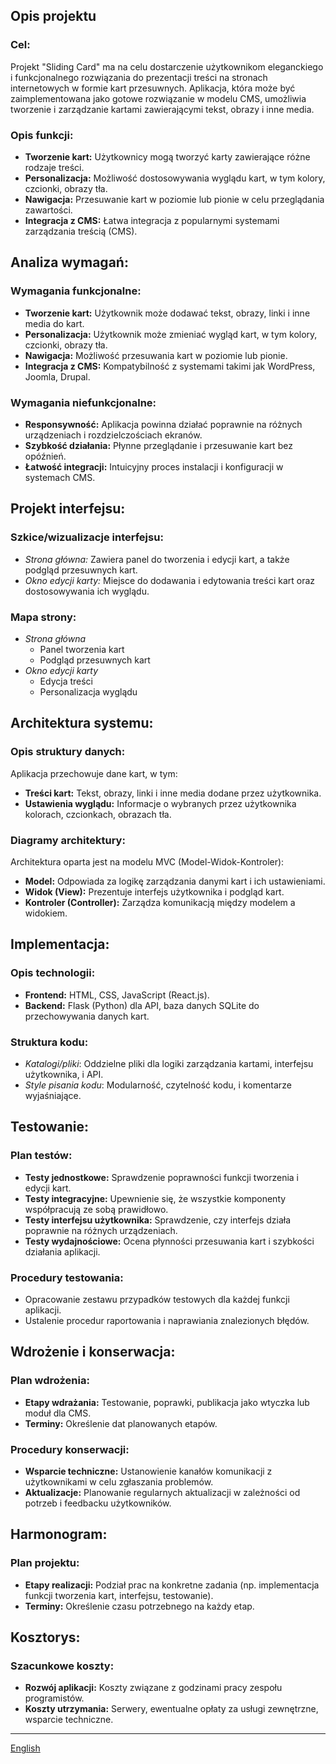 ## Opis projektu

### Cel:

Projekt "Sliding Card" ma na celu dostarczenie użytkownikom eleganckiego i funkcjonalnego rozwiązania do prezentacji treści na stronach internetowych w formie kart przesuwnych. Aplikacja, która może być zaimplementowana jako gotowe rozwiązanie w modelu CMS, umożliwia tworzenie i zarządzanie kartami zawierającymi tekst, obrazy i inne media.

### Opis funkcji:

- **Tworzenie kart:** Użytkownicy mogą tworzyć karty zawierające różne rodzaje treści.
- **Personalizacja:** Możliwość dostosowywania wyglądu kart, w tym kolory, czcionki, obrazy tła.
- **Nawigacja:** Przesuwanie kart w poziomie lub pionie w celu przeglądania zawartości.
- **Integracja z CMS:** Łatwa integracja z popularnymi systemami zarządzania treścią (CMS).

## Analiza wymagań:

### Wymagania funkcjonalne:

- **Tworzenie kart:** Użytkownik może dodawać tekst, obrazy, linki i inne media do kart.
- **Personalizacja:** Użytkownik może zmieniać wygląd kart, w tym kolory, czcionki, obrazy tła.
- **Nawigacja:** Możliwość przesuwania kart w poziomie lub pionie.
- **Integracja z CMS:** Kompatybilność z systemami takimi jak WordPress, Joomla, Drupal.

### Wymagania niefunkcjonalne:

- **Responsywność:** Aplikacja powinna działać poprawnie na różnych urządzeniach i rozdzielczościach ekranów.
- **Szybkość działania:** Płynne przeglądanie i przesuwanie kart bez opóźnień.
- **Łatwość integracji:** Intuicyjny proces instalacji i konfiguracji w systemach CMS.

## Projekt interfejsu:

### Szkice/wizualizacje interfejsu:

- _Strona główna:_ Zawiera panel do tworzenia i edycji kart, a także podgląd przesuwnych kart.
- _Okno edycji karty:_ Miejsce do dodawania i edytowania treści kart oraz dostosowywania ich wyglądu.

### Mapa strony:

- _Strona główna_
  - Panel tworzenia kart
  - Podgląd przesuwnych kart
- _Okno edycji karty_
  - Edycja treści
  - Personalizacja wyglądu

## Architektura systemu:

### Opis struktury danych:

Aplikacja przechowuje dane kart, w tym:

- **Treści kart:** Tekst, obrazy, linki i inne media dodane przez użytkownika.
- **Ustawienia wyglądu:** Informacje o wybranych przez użytkownika kolorach, czcionkach, obrazach tła.

### Diagramy architektury:

Architektura oparta jest na modelu MVC (Model-Widok-Kontroler):

- **Model:** Odpowiada za logikę zarządzania danymi kart i ich ustawieniami.
- **Widok (View):** Prezentuje interfejs użytkownika i podgląd kart.
- **Kontroler (Controller):** Zarządza komunikacją między modelem a widokiem.

## Implementacja:

### Opis technologii:

- **Frontend:** HTML, CSS, JavaScript (React.js).
- **Backend:** Flask (Python) dla API, baza danych SQLite do przechowywania danych kart.

### Struktura kodu:

- _Katalogi/pliki_: Oddzielne pliki dla logiki zarządzania kartami, interfejsu użytkownika, i API.
- _Style pisania kodu_: Modularność, czytelność kodu, i komentarze wyjaśniające.

## Testowanie:

### Plan testów:

- **Testy jednostkowe:** Sprawdzenie poprawności funkcji tworzenia i edycji kart.
- **Testy integracyjne:** Upewnienie się, że wszystkie komponenty współpracują ze sobą prawidłowo.
- **Testy interfejsu użytkownika:** Sprawdzenie, czy interfejs działa poprawnie na różnych urządzeniach.
- **Testy wydajnościowe:** Ocena płynności przesuwania kart i szybkości działania aplikacji.

### Procedury testowania:

- Opracowanie zestawu przypadków testowych dla każdej funkcji aplikacji.
- Ustalenie procedur raportowania i naprawiania znalezionych błędów.

## Wdrożenie i konserwacja:

### Plan wdrożenia:

- **Etapy wdrażania:** Testowanie, poprawki, publikacja jako wtyczka lub moduł dla CMS.
- **Terminy:** Określenie dat planowanych etapów.

### Procedury konserwacji:

- **Wsparcie techniczne:** Ustanowienie kanałów komunikacji z użytkownikami w celu zgłaszania problemów.
- **Aktualizacje:** Planowanie regularnych aktualizacji w zależności od potrzeb i feedbacku użytkowników.

## Harmonogram:

### Plan projektu:

- **Etapy realizacji:** Podział prac na konkretne zadania (np. implementacja funkcji tworzenia kart, interfejsu, testowanie).
- **Terminy:** Określenie czasu potrzebnego na każdy etap.

## Kosztorys:

### Szacunkowe koszty:

- **Rozwój aplikacji:** Koszty związane z godzinami pracy zespołu programistów.
- **Koszty utrzymania:** Serwery, ewentualne opłaty za usługi zewnętrzne, wsparcie techniczne.

---

[English](/README.md)
